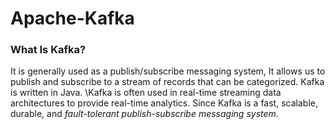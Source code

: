 # Apache-Kafka
### What Is Kafka?
It is generally used as a publish/subscribe messaging system, It allows us to publish and subscribe to a stream of records that can be categorized. Kafka is written in Java.
\Kafka is often used in real-time streaming data architectures to provide real-time analytics. Since Kafka is a fast, scalable, durable, and *fault-tolerant publish-subscribe messaging system*.
